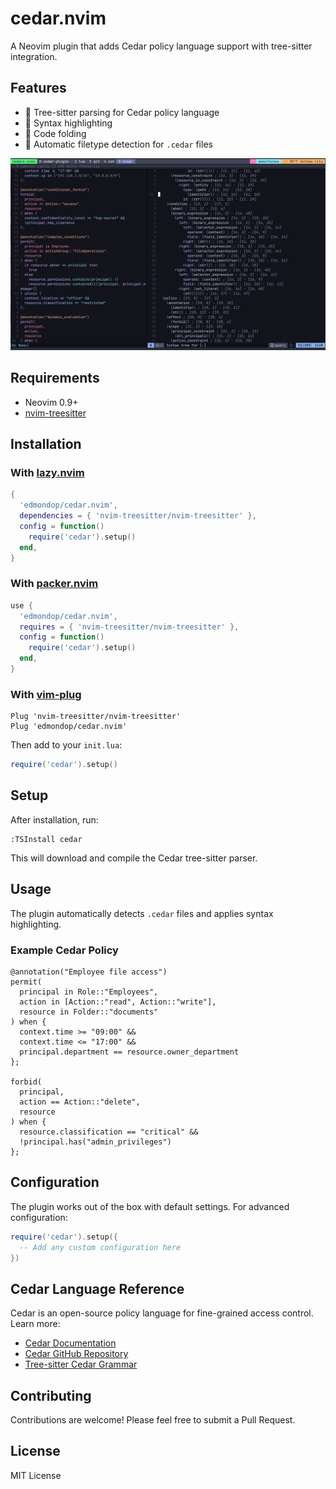 # cedar.nvim

A Neovim plugin that adds Cedar policy language support with tree-sitter integration.

## Features

- 🌳 Tree-sitter parsing for Cedar policy language
- 🎨 Syntax highlighting
- 📁 Code folding
- 📄 Automatic filetype detection for `.cedar` files

![Cedar syntax highlighting](docs/img/cedar.png)

## Requirements

- Neovim 0.9+
- [nvim-treesitter](https://github.com/nvim-treesitter/nvim-treesitter)

## Installation

### With [lazy.nvim](https://github.com/folke/lazy.nvim)

```lua
{
  'edmondop/cedar.nvim',
  dependencies = { 'nvim-treesitter/nvim-treesitter' },
  config = function()
    require('cedar').setup()
  end,
}
```

### With [packer.nvim](https://github.com/wbthomason/packer.nvim)

```lua
use {
  'edmondop/cedar.nvim',
  requires = { 'nvim-treesitter/nvim-treesitter' },
  config = function()
    require('cedar').setup()
  end,
}
```

### With [vim-plug](https://github.com/junegunn/vim-plug)

```vim
Plug 'nvim-treesitter/nvim-treesitter'
Plug 'edmondop/cedar.nvim'
```

Then add to your `init.lua`:

```lua
require('cedar').setup()
```

## Setup

After installation, run:

```vim
:TSInstall cedar
```

This will download and compile the Cedar tree-sitter parser.

## Usage

The plugin automatically detects `.cedar` files and applies syntax highlighting.

### Example Cedar Policy

```cedar
@annotation("Employee file access")
permit(
  principal in Role::"Employees",
  action in [Action::"read", Action::"write"],
  resource in Folder::"documents"
) when {
  context.time >= "09:00" &&
  context.time <= "17:00" &&
  principal.department == resource.owner_department
};

forbid(
  principal,
  action == Action::"delete",
  resource
) when {
  resource.classification == "critical" &&
  !principal.has("admin_privileges")
};
```

## Configuration

The plugin works out of the box with default settings. For advanced configuration:

```lua
require('cedar').setup({
  -- Add any custom configuration here
})
```

## Cedar Language Reference

Cedar is an open-source policy language for fine-grained access control. Learn more:

- [Cedar Documentation](https://docs.cedarpolicy.com/)
- [Cedar GitHub Repository](https://github.com/cedar-policy)
- [Tree-sitter Cedar Grammar](https://github.com/chrnorm/tree-sitter-cedar)

## Contributing

Contributions are welcome! Please feel free to submit a Pull Request.

## License

MIT License
